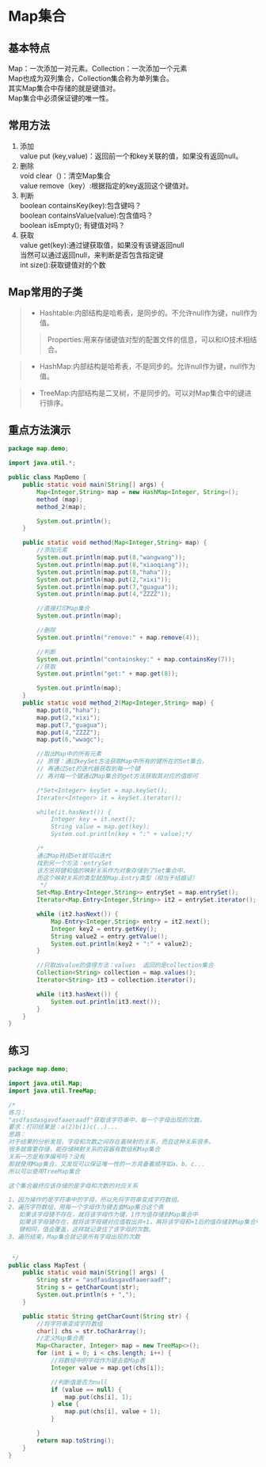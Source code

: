 # Map集合  
## 基本特点
Map：一次添加一对元素。Collection：一次添加一个元素  
Map也成为双列集合，Collection集合称为单列集合。  
其实Map集合中存储的就是键值对。  
Map集合中必须保证键的唯一性。

## 常用方法  
1. 添加  
value put (key,value)：返回前一个和key关联的值，如果没有返回null。
2. 删除  
void clear（)：清空Map集合  
value remove（key）:根据指定的key返回这个键值对。  
3. 判断  
boolean containsKey(key):包含键吗？  
boolean containsValue(value):包含值吗？  
boolean isEmpty(); 有键值对吗？
4. 获取  
value get(key):通过键获取值，如果没有该键返回null  
当然可以通过返回null，来判断是否包含指定键  
int size():获取键值对的个数  

## Map常用的子类  
> * Hashtable:内部结构是哈希表，是同步的。不允许null作为键，null作为值。  
> > Properties:用来存储键值对型的配置文件的信息，可以和IO技术相结合。  
  
> * HashMap:内部结构是哈希表，不是同步的。允许null作为键，null作为值。
  
> * TreeMap:内部结构是二叉树，不是同步的。可以对Map集合中的键进行排序。

## 重点方法演示
```java
package map.demo;

import java.util.*;

public class MapDemo {
    public static void main(String[] args) {
        Map<Integer,String> map = new HashMap<Integer, String>();
        method (map);
        method_2(map);

        System.out.println();
    }

    public static void method(Map<Integer,String> map) {
        //添加元素
        System.out.println(map.put(8,"wangwang"));
        System.out.println(map.put(8,"xiaoqiang"));
        System.out.println(map.put(8,"haha"));
        System.out.println(map.put(2,"xixi"));
        System.out.println(map.put(7,"guagua"));
        System.out.println(map.put(4,"ZZZZ"));

        //直接打印Map集合
        System.out.println(map);

        //删除
        System.out.println("remove:" + map.remove(4));

        //判断
        System.out.println("containskey:" + map.containsKey(7));
        //获取
        System.out.println("get:" + map.get(8));

        System.out.println(map);
    }
    public static void method_2(Map<Integer,String> map) {
        map.put(8,"haha");
        map.put(2,"xixi");
        map.put(7,"guagua");
        map.put(4,"ZZZZ");
        map.put(6,"wwagc");

        //取出Map中的所有元素
        // 原理：通过keySet方法获取Map中所有的键所在的Set集合，
        // 再通过Set的迭代器获取到每一个键
        // 再对每一个键通过Map集合的get方法获取其对应的值即可

        /*Set<Integer> keySet = map.keySet();
        Iterator<Integer> it = keySet.iterator();

        while(it.hasNext()) {
            Integer key = it.next();
            String value = map.get(key);
            System.out.println(key + ":" + value);*/

        /*
        通过Map转成Set就可以迭代
        找到另一个方法：entrySet
        该方法将键和值的映射关系作为对象存储到了Set集合中，
        而这个映射关系的类型就是Map.Entry类型（相当于结婚证）
         */
        Set<Map.Entry<Integer,String>> entrySet = map.entrySet();
        Iterator<Map.Entry<Integer,String>> it2 = entrySet.iterator();

        while (it2.hasNext()) {
            Map.Entry<Integer,String> entry = it2.next();
            Integer key2 = entry.getKey();
            String value2 = entry.getValue();
            System.out.println(key2 + ":" + value2);
        }

        //只取出value的值得方法：values  返回的是collection集合
        Collection<String> collection = map.values();
        Iterator<String> it3 = collection.iterator();

        while (it3.hasNext()) {
            System.out.println(it3.next());
        }
    }
}
```
## 练习
```java
package map.demo;

import java.util.Map;
import java.util.TreeMap;

/*
练习：
"asdfasdasgavdfaaeraadf"获取该字符串中，每一个字母出现的次数。
要求：打印结果是：a(2)b(1)c(..)...
思路：
对于结果的分析发现，字母和次数之间存在着映射的关系，而且这种关系很多。
很多就需要存储，能存储映射关系的容器有数组和Map集合
关系一方是有序编号吗？没有
那就使用Map集合，又发现可以保证唯一性的一方具备着顺序如a、b、c...
所以可以使用TreeMap集合

这个集合最终应该存储的是字母和次数的对应关系

1、因为操作的是字符串中的字母，所以先将字符串变成字符数组。
2、遍历字符数组，用每一个字母作为键去查Map集合这个表
   如果该字母键不存在，就将该字母作为键，1作为值存储到Map集合中
   如果该字母键存在，就将该字母键对应值取出并+1，再将该字母和+1后的值存储到Map集合中
   键相同，值会覆盖，这样就记录住了该字母的次数。
3、遍历结束，Map集合就记录所有字母出现的次数


 */
public class MapTest {
    public static void main(String[] args) {
        String str = "asdfasdasgavdfaaeraadf";
        String s = getCharCount(str);
        System.out.println(s + ",");
    }

    public static String getCharCount(String str) {
        //将字符串变成字符数组
        char[] chs = str.toCharArray();
        //定义Map集合表
        Map<Character, Integer> map = new TreeMap<>();
        for (int i = 0; i < chs.length; i++) {
            //将数组中的字母作为键去查Map表
            Integer value = map.get(chs[i]);

            //判断值是否为null
            if (value == null) {
                map.put(chs[i], 1);
            } else {
                map.put(chs[i], value + 1);
            }

        }
        return map.toString();
    }
}
```